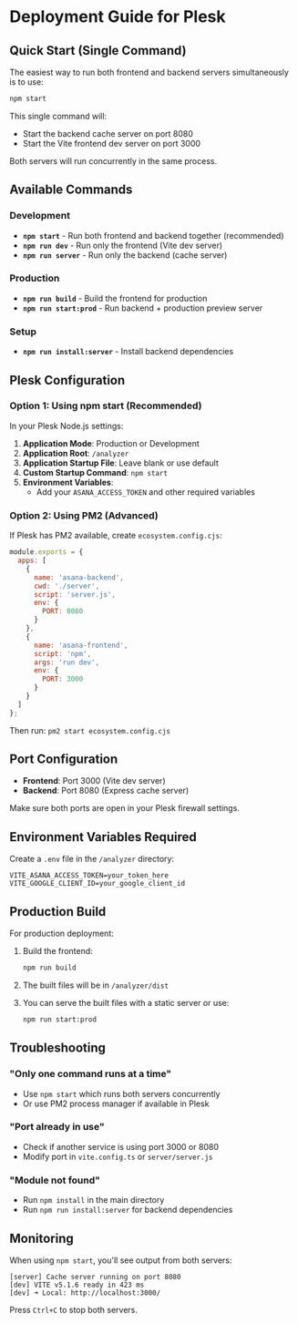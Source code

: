 # Deployment Guide for Plesk

## Quick Start (Single Command)

The easiest way to run both frontend and backend servers simultaneously is to use:

```bash
npm start
```

This single command will:
- Start the backend cache server on port 8080
- Start the Vite frontend dev server on port 3000

Both servers will run concurrently in the same process.

## Available Commands

### Development
- **`npm start`** - Run both frontend and backend together (recommended)
- **`npm run dev`** - Run only the frontend (Vite dev server)
- **`npm run server`** - Run only the backend (cache server)

### Production
- **`npm run build`** - Build the frontend for production
- **`npm run start:prod`** - Run backend + production preview server

### Setup
- **`npm run install:server`** - Install backend dependencies

## Plesk Configuration

### Option 1: Using npm start (Recommended)

In your Plesk Node.js settings:

1. **Application Mode**: Production or Development
2. **Application Root**: `/analyzer`
3. **Application Startup File**: Leave blank or use default
4. **Custom Startup Command**: `npm start`
5. **Environment Variables**: 
   - Add your `ASANA_ACCESS_TOKEN` and other required variables

### Option 2: Using PM2 (Advanced)

If Plesk has PM2 available, create `ecosystem.config.cjs`:

```javascript
module.exports = {
  apps: [
    {
      name: 'asana-backend',
      cwd: './server',
      script: 'server.js',
      env: {
        PORT: 8080
      }
    },
    {
      name: 'asana-frontend',
      script: 'npm',
      args: 'run dev',
      env: {
        PORT: 3000
      }
    }
  ]
};
```

Then run: `pm2 start ecosystem.config.cjs`

## Port Configuration

- **Frontend**: Port 3000 (Vite dev server)
- **Backend**: Port 8080 (Express cache server)

Make sure both ports are open in your Plesk firewall settings.

## Environment Variables Required

Create a `.env` file in the `/analyzer` directory:

```env
VITE_ASANA_ACCESS_TOKEN=your_token_here
VITE_GOOGLE_CLIENT_ID=your_google_client_id
```

## Production Build

For production deployment:

1. Build the frontend:
   ```bash
   npm run build
   ```

2. The built files will be in `/analyzer/dist`

3. You can serve the built files with a static server or use:
   ```bash
   npm run start:prod
   ```

## Troubleshooting

### "Only one command runs at a time"
- Use `npm start` which runs both servers concurrently
- Or use PM2 process manager if available in Plesk

### "Port already in use"
- Check if another service is using port 3000 or 8080
- Modify port in `vite.config.ts` or `server/server.js`

### "Module not found"
- Run `npm install` in the main directory
- Run `npm run install:server` for backend dependencies

## Monitoring

When using `npm start`, you'll see output from both servers:

```
[server] Cache server running on port 8080
[dev] VITE v5.1.6 ready in 423 ms
[dev] ➜ Local: http://localhost:3000/
```

Press `Ctrl+C` to stop both servers.
